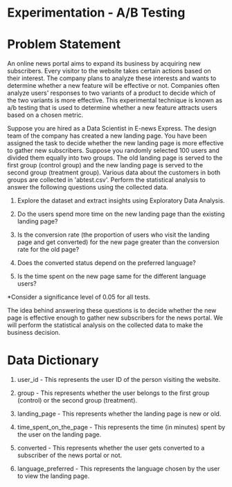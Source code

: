 # Experimentation - A/B Testing
# Problem Statement

An online news portal aims to expand its business by acquiring new subscribers. Every visitor to the website takes certain actions based on their interest. The company plans to analyze these interests and wants to determine whether a new feature will be effective or not. Companies often analyze users' responses to two variants of a product to decide which of the two variants is more effective. This experimental technique is known as a/b testing that is used to determine whether a new feature attracts users based on a chosen metric.

Suppose you are hired as a Data Scientist in E-news Express. The design team of the company has created a new landing page. You have been assigned the task to decide whether the new landing page is more effective to gather new subscribers. Suppose you randomly selected 100 users and divided them equally into two groups. The old landing page is served to the first group (control group) and the new landing page is served to the second group (treatment group). Various data about the customers in both groups are collected in 'abtest.csv'. Perform the statistical analysis to answer the following questions using the collected data.

1. Explore the dataset and extract insights using Exploratory Data Analysis.

2. Do the users spend more time on the new landing page than the existing landing page?

3. Is the conversion rate (the proportion of users who visit the landing page and get converted) for the new page greater than the conversion rate for the old page?

4. Does the converted status depend on the preferred language?

5. Is the time spent on the new page same for the different language users?


*Consider a significance level of 0.05 for all tests.

The  idea  behind  answering  these  questions  is  to  decide  whether  the  new  page  is  effective  enough  to  gather  new subscribers for the news portal. We will perform the statistical analysis on the collected data to make the business decision.

# Data Dictionary

1. user_id - This represents the user ID of the person visiting the website.

2. group - This represents whether the user belongs to the first group (control) or the second group (treatment).

3. landing_page - This represents whether the landing page is new or old.

4. time_spent_on_the_page - This represents the time (in minutes) spent by the user on the landing page.

5. converted - This represents whether the user gets converted to a subscriber of the news portal or not.

6. language_preferred - This represents the language chosen by the user to view the landing page.
